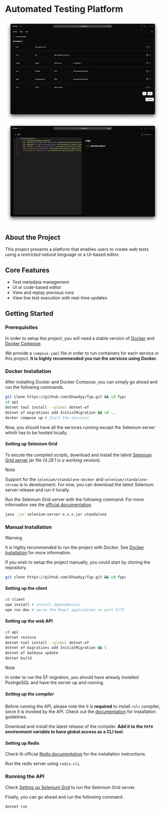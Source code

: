 # Automated Testing Platform

![UI editor screen](/docs/assets/ui-editor.png)
![Run screen with live updates](/docs/assets/run-screen.png)

## About the Project

This project presents a platform that enables users to create web tests using a _restricted natural language_ or a UI-based editor.

## Core Features

- Test metadata management
- UI or code-based editor
- View and replay previous runs
- View live test execution with real-time updates

## Getting Started

### Prerequisites

In order to setup the project, you will need a stable version of [Docker](https://docker.com) and [Docker Compose](https://docs.docker.com/compose).

We provide a `compose.yaml` file in order to run containers for each service in this project. **It is highly recommended you run the services using Docker.**

### Docker Installation

After installing Docker and Docker Compose, you can simply go ahead and run the following commands.

```bash
git clone https://github.com/Ghaadyy/fyp.git && cd fyp/
cd api
dotnet tool install --global dotnet-ef
dotnet ef migrations add InitialMigration && cd ..
docker compose up # Start the services
```

Now, you should have all the services running except the Selenium server which has to be hosted locally.

#### Setting up Selenium Grid

To excute the compiled scripts, download and install the latest [Selenium Grid server](https://github.com/SeleniumHQ/selenium/releases/) jar file _(4.28.1 is a working version)_.

> [!NOTE]
> Support for the `selenium/standalone-docker` and `selenium/standalone-chrome` is in development. For now, you can download the latest Selenium server release and run it locally.

Run the Selenium Grid server with the following command. For more information see the [official documentation](https://www.selenium.dev/documentation/grid/getting_started/).

```bash
java -jar selenium-server-x.x.x.jar standalone
```

### Manual Installation

> [!WARNING]
> It is highly recommended to run the project with Docker. See [Docker Installation](#docker-installation) for more information.

If you wish to setup the project manually, you could start by cloning the repository.

```bash
git clone https://github.com/Ghaadyy/fyp.git && cd fyp/
```

#### Setting up the client

```bash
cd client
npm install # install dependencies
npm run dev # serve the React application on port 5173
```

#### Setting up the web API

```bash
cd api
dotnet restore
dotnet tool install --global dotnet-ef
dotnet ef migrations add InitialMigration && \
dotnet ef datbase update
dotnet build
```

> [!NOTE]
> In order to run the EF migration, you should have already installed PostrgeSQL and have the server up and running.

##### Setting up the compiler

Before running the API, please note the it is **required** to install `rnlc` compiler, since it is invoked by the API. Check out the [documentation](https://ghaadyy.github.io/restricted-nl/) for installation guidelines.

Download and install the latest release of the compiler. **Add it to the `PATH` environment variable to have global access as a CLI tool.**

#### Setting up Redis

Check th official [Redis documentation](https://redis.io/docs/latest/operate/oss_and_stack/install/install-stack/) for the installation instructions.

Run the redis server using `redis-cli`.

### Running the API

Check [Setting up Selenium Grid](#setting-up-selenium-grid) to run the Selenium Grid server.

Finally, you can go ahead and run the following command.

```bash
dotnet run
```
